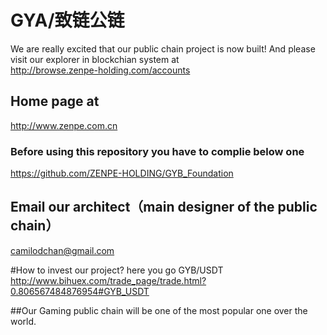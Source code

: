 # GYA/致链公链

We are really excited that our public chain project is now built! 
And please visit our explorer in blockchian system at       
http://browse.zenpe-holding.com/accounts


## Home page at
http://www.zenpe.com.cn




### Before using this repository you have to complie below one 
https://github.com/ZENPE-HOLDING/GYB_Foundation 



## Email our architect（main designer of the public chain）
camilodchan@gmail.com


#How to invest our project? here you go GYB/USDT 
http://www.bihuex.com/trade_page/trade.html?0.806567484876954#GYB_USDT 

##Our Gaming public chain will be one of the most popular one over the world.
